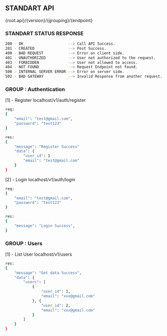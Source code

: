 ## STANDART API

{root.api}/{version}/{grouping}/{endpoint}

### STANDART STATUS RESPONSE
```sh
200 - OK                    --> Call API Success.
201 - CREATED               --> Post Success.
400 - BAD REQUEST           --> Error on client side.
401 - UNAUTHORIZED          --> User not authorized to the request.
403 - FORBIDDEN             --> User not allowed to access.
404 - NOT FOUND             --> Request Endpoint not found.
500 - INTERNAL SERVER ERROR --> Error on server side.
502 - BAD GATEWAY           --> Invalid Response from another request.
```

### GROUP : Authentication
[1] - Register
localhost/v1/auth/register

```sh
req:
{
    "email": "test@gmail.com",
    "password": "test123"
}

res: 
{
    "message": "Register Success"
    "data": {
        "user_id": 1
        "email": "test@gmail.com"
    }
}
```

[2] - Login
localhost/v1/auth/login

```sh
req: 
{
    "email": "test@gmail.com",
    "password": "test123"
}

res:
{
    "message": "Login Success",
}
```

### GROUP : Users
[1] - List User
localhost/v1/users

```sh
res:
{
    "message": "Get data Success",
    "data": {
        "users": [
            {
                "user_id": 1,
                "email": "xxx@gmail.com"
            }, {
                "user_id": 2,
                "email": "xxx@gmail.com"
            }   
        ]
    }
}
```
